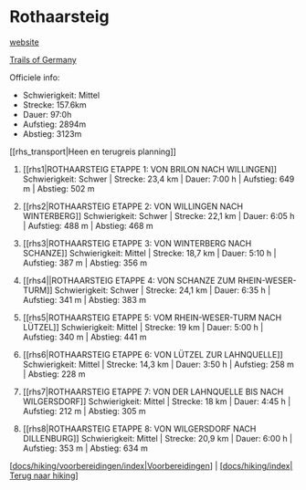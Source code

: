 # Rothaarsteig

[website](https://www.rothaarsteig.de/de/%7COfficial)

[Trails of Germany](https://www.top-trails-of-germany.de/nl/top-trails/rothaarsteig.html%7CTop)

Officiele info:

- Schwierigkeit: Mittel
- Strecke: 157.6km
- Dauer: 97:0h
- Aufstieg: 2894m
- Abstieg: 3123m

[[rhs_transport|Heen en terugreis planning]]

1. [[rhs1|ROTHAARSTEIG ETAPPE 1: VON BRILON NACH WILLINGEN]]
Schwierigkeit: Schwer \| Strecke: 23,4 km \| Dauer: 7:00 h \| Aufstieg:
649 m \| Abstieg: 502 m

1. [[rhs2|ROTHAARSTEIG ETAPPE 2: VON WILLINGEN NACH WINTERBERG]]
Schwierigkeit: Schwer \| Strecke: 22,1 km \| Dauer: 6:05 h \| Aufstieg:
488 m \| Abstieg: 468 m

1. [[rhs3|ROTHAARSTEIG ETAPPE 3: VON WINTERBERG NACH SCHANZE]]
Schwierigkeit: Mittel \| Strecke: 18,7 km \| Dauer: 5:10 h \| Aufstieg:
387 m \| Abstieg: 356 m

1. [[rhs4||ROTHAARSTEIG ETAPPE 4: VON SCHANZE ZUM RHEIN-WESER-TURM]]
Schwierigkeit: Schwer \| Strecke: 24,1 km \| Dauer: 6:35 h \| Aufstieg:
341 m \| Abstieg: 383 m

1. [[rhs5|ROTHAARSTEIG ETAPPE 5: VOM RHEIN-WESER-TURM NACH LÜTZEL]]
Schwierigkeit: Mittel \| Strecke: 19 km \| Dauer: 5:00 h \| Aufstieg:
340 m \| Abstieg: 441 m

1. [[rhs6|ROTHAARSTEIG ETAPPE 6: VON LÜTZEL ZUR LAHNQUELLE]]
Schwierigkeit: Mittel \| Strecke: 14,3 km \| Dauer: 3:50 h \| Aufstieg:
258 m \| Abstieg: 228 m

1. [[rhs7|ROTHAARSTEIG ETAPPE 7: VON DER LAHNQUELLE BIS NACH WILGERSDORF]]
Schwierigkeit: Mittel \| Strecke: 18 km \| Dauer: 4:45 h \| Aufstieg:
212 m \| Abstieg: 305 m

1. [[rhs8|ROTHAARSTEIG ETAPPE 8: VON WILGERSDORF NACH DILLENBURG]]
Schwierigkeit: Mittel \| Strecke: 20,9 km \| Dauer: 6:00 h \| Aufstieg:
353 m \| Abstieg: 634 m

[[docs/hiking/voorbereidingen/index|Voorbereidingen]] | [[docs/hiking/index| Terug naar hiking]]


[//begin]: # "Autogenerated link references for markdown compatibility"
[docs/hiking/voorbereidingen/index|Voorbereidingen]: ../index "Voorbereidingen wandelingen"
[docs/hiking/index| Terug naar hiking]: ../../index "Hiking"
[//end]: # "Autogenerated link references"
